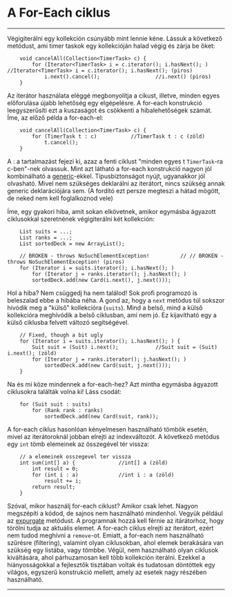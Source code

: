 # A For-Each ciklus #

---

Végigiterálni egy kollekción csúnyább mint lennie kéne. Lássuk a következő metódust, ami timer taskok egy kollekcióján halad végig és zárja be őket:

    	void cancelAll(Collection<TimerTask> c) {
    		for (Iterator<TimerTask> i = c.iterator(); i.hasNext(); )	//Iterator<TimerTask> i = c.iterator(); i.hasNext(); (piros)
    			i.next().cancel();					//i.next() (piros)
    	}

Az iterátor használata eléggé megbonyolítja a cikust, illetve, minden egyes előforulása újabb lehetőség egy elgépelésre. A for-each konstrukció leegyszerűsíti ezt a kuszaságot és csökkenti a hibalehetőségek számát. Íme, az előző példa a for-each-el:

    	void cancelAll(Collection<TimerTask> c) {
    		for (TimerTask t : c)			//TimerTask t : c (zöld)
    			t.cancel();
    	}

A : a tartalmazást fejezi ki, azaz a fenti ciklust "minden egyes t `TimerTask`-ra c-ben"-nek olvassuk. Mint azt látható a for-each konstrukció nagyon jól kombinálható a [generic](./generics.html "Generics")-ekkel. Típusbiztonságot nyújt, ugyanakkor jól olvasható. Mivel nem szükséges deklarálni az iterátort, nincs szükség annak generic deklarációjára sem. (A fordító ezt persze megteszi a hátad mögött, de neked nem kell foglalkoznod vele)

Íme, egy gyakori hiba, amit sokan elkövetnek, amikor egymásba ágyazott ciklusokkal szeretnének végigiterálni két kollekción:

    	List suits = ...;
    	List ranks = ...;
    	List sortedDeck = new ArrayList();

    	// BROKEN - throws NoSuchElementException!			// // BROKEN - throws NoSuchElementException! (piros)
    	for (Iterator i = suits.iterator(); i.hasNext(); )
    		for (Iterator j = ranks.iterator(); j.hasNext(); )
    		sortedDeck.add(new Card(i.next(), j.next()));

Hol a hiba? Nem csüggedj ha nem találod! Sok profi programozó is beleszalad ebbe a hibába néha. A gond az, hogy a `next` metódus túl sokszor hívódik meg a "külső" kollekcióra (`suits`). Mind a belső, mind a külső kollekcióra meghívódik a belső ciklusban, ami nem jó. Ez kijavítható egy a külső ciklusba felvett változó segítségével.

    	// Fixed, though a bit ugly
    	for (Iterator i = suits.iterator(); i.hasNext(); ) {
    		Suit suit = (Suit) i.next();			//Suit suit = (Suit) i.next(); (zöld)
    		for (Iterator j = ranks.iterator(); j.hasNext(); )
    			sortedDeck.add(new Card(suit, j.next()));
    	}

Na és mi köze mindennek a for-each-hez? Azt mintha egymásba ágyazott ciklusokra találták volna ki! Láss csodát:

    	for (Suit suit : suits)
    		for (Rank rank : ranks)
    			sortedDeck.add(new Card(suit, rank));

A for-each ciklus hasonlóan kényelmesen használható tömbök esetén, mivel az iterátoroknál jobban elrejti az indexváltozót. A következő metódus egy `int` tömb elemeinek az összegével tér vissza:

    	// a elemeinek osszegevel ter vissza
    	int sum(int[] a) {				//int[] a (zöld)
    		int result = 0;
    		for (int i : a)				//int i : a (zöld)
    			result += i;
    		return result;
    	}

Szóval, mikor használj for-each ciklust? Amikor csak lehet. Nagyon megszépíti a kódod, de sajnos nem használható mindenhol. Vegyük például az [expurgate](./expurgate.html "Expurgate") metódust. A programnak hozzá kell férnie az itárátorhoz, hogy törölni tudja az aktuális elemet. A for-each ciklus elrejti az iterátort, ezért nem tudod meghívni a `remove`-ot. Emiatt, a for-each nem használható szűrésre (filtering), valamint olyan ciklusokban, ahol elemek berakására van szükség egy listába, vagy tömbbe. Végül, nem használható olyan ciklusok kiváltására, ahol párhuzamosan kell több kollekción iterálni. Ezekkel a hiányosságokkal a fejlesztők tisztában voltak és tudatosan döntöttek egy világos, egyszerű konstrukció mellett, amely az esetek nagy részében használható.

---

